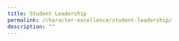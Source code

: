 ```yaml
---
title: Student Leadership
permalink: /character-excellence/student-leadership/
description: ""
---
```

